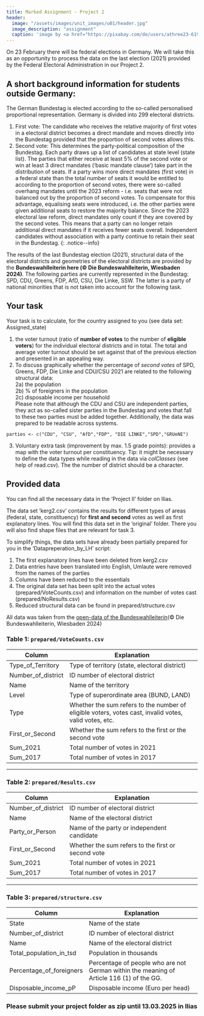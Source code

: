 ```yaml
---
title: Marked Assignment - Project 2
header:
  image: "/assets/images/unit_images/u01/header.jpg"
  image_description: "assignment"
  caption: 'image by <a href="https://pixabay.com/de/users/athree23-6195572/?utm_source=link-attribution&utm_medium=referral&utm_campaign=image&utm_content=4855963">Adrian</a> on <a href="https://pixabay.com/de//?utm_source=link-attribution&utm_medium=referral&utm_campaign=image&utm_content=4855963">Pixabay</a>'
---
```



On 23 February there will be federal elections in Germany. We will take this as an opportunity to process the data on the last election (2021) provided by the Federal Electoral Administration in our Project 2.


## A short background information for students outside Germany:

The German Bundestag is elected according to the so-called personalised proportional representation. Germany is divided into 299 electoral districts.  
1) First vote: The candidate who receives the relative majority of first votes in a electoral district becomes a direct mandate and moves directly into the Bundestag provided that the proportion of second votes allows this.  
2) Second vote: This determines the party-political composition of the Bundestag. Each party draws up a list of candidates at state level (state list). The parties that either receive at least 5% of the second vote or win at least 3 direct mandates (‘basic mandate clause’) take part in the distribution of seats. If a party wins more direct mandates (first vote) in a federal state than the total number of seats it would be entitled to according to the proportion of second votes, there were so-called overhang mandates until the 2023 reform - i.e. seats that were not balanced out by the proportion of second votes. To compensate for this advantage, equalising seats were introduced, i.e. the other parties were given additional seats to restore the majority balance. Since the 2023 electoral law reform, direct mandates only count if they are covered by the second votes. This means that a party can no longer retain additional direct mandates if it receives fewer seats overall. Independent candidates without association with a party continue to retain their seat in the Bundestag.
{: .notice--info}

The results of the last Bundestag election (2021), structural data of the electoral districts and geometries of the electoral districts are provided by the **Bundeswahlleiterin here (© Die Bundeswahlleiterin, Wiesbaden 2024)**. The following parties are currently represented in the Bundestag: SPD, CDU, Greens, FDP, AfD, CSU, Die Linke, SSW. The latter is a party of national minorities that is not taken into account for the following task.

## Your task
Your task is to calculate, for the country assigned to you (see data set: Assigned_state)
1) the voter turnout (ratio of **number of votes** to the number of **eligible voters**) for the individual electoral districts and in total. The total and average voter turnout should be set against that of the previous election and presented in an appealing way.  
2) To discuss graphically whether the percentage of *second votes* of SPD, Greens, FDP, Die Linke and CDU/CSU 2021 are related to the following structural data:  
2a) the population  
2b) % of foreigners in the population  
2c) disposable income per household  
Please note that although the CDU and CSU are independent parties, they act as so-called sister parties in the Bundestag and votes that fall to these two parties must be added together. Additionally, the data was prepared to be readable across systems.
```{r}
parties <- c("CDU", "CSU", "AfD","FDP", "DIE LINKE","SPD","GRUeNE")
```
3) Voluntary extra task (improvement by max. 1.5 grade points): provides a map with the voter turnout per constituency.
Tip: it might be necessary to define the data types while reading in the data via *colClasses* (see help of read.csv). The the number of district should be a character.

## Provided data
You can find all the necessary data in the ‘Project II’ folder on Ilias. 

The data set ‘kerg2.csv’ contains the results for different types of areas (federal, state, constituency) for **first and second** votes as well as first explanatory lines. You will find this data set in the ‘original’ folder.  There you will also find shape files that are relevant for task 3.   

To simplify things, the data sets have already been partially prepared for you in the ‘Datapreperation_by_LH’ script:
1) The first explanatory lines have been deleted from kerg2.csv
2) Data entries have been translated into English, Umlaute were removed from the names of the parties
3) Columns have been reduced to the essentials
4) The original data set has been split into the actual votes (prepared/VoteCounts.csv) and information on the number of votes cast (prepared/NoResults.csv)
5) Reduced structural data can be found in prepared/structure.csv

All data was taken from the [open-data of the Bundeswahlleiterin](https://www.bundeswahlleiterin.de/bundestagswahlen/2021/ergebnisse/opendata.html)(© Die Bundeswahlleiterin, Wiesbaden 2024)

### Table 1: `prepared/VoteCounts.csv`

| Column              | Explanation                                                                |
|---------------------|--------------------------------------------------------------------------|
| Type_of_Territory  | Type of territory (state, electoral district)                            |
| Number_of_district | ID number of electoral district                                         |
| Name               | Name of the territory                                                   |
| Level              | Type of superordinate area (BUND, LAND)                                 |
| Type               | Whether the sum refers to the number of eligible voters, votes cast, invalid votes, valid votes, etc. |
| First_or_Second    | Whether the sum refers to the first or the second vote                 |
| Sum_2021           | Total number of votes in 2021                                          |
| Sum_2017           | Total number of votes in 2017                                          |

---

### Table 2: `prepared/Results.csv`

| Column              | Explanation                                        |
|---------------------|--------------------------------------------------|
| Number_of_district | ID number of electoral district                   |
| Name               | Name of the electoral district                     |
| Party_or_Person    | Name of the party or independent candidate         |
| First_or_Second    | Whether the sum refers to the first or second vote |
| Sum_2021           | Total number of votes in 2021                      |
| Sum_2017           | Total number of votes in 2017                      |

---

### Table 3: `prepared/structure.csv`

| Column                      | Explanation                                                                 |
|-----------------------------|-----------------------------------------------------------------------------|
| State                       | Name of the state                                                          |
| Number_of_district          | ID number of electoral district                                           |
| Name                        | Name of the electoral district                                             |
| Total_population_in_tsd     | Population in thousands                                                   |
| Percentage_of_foreigners    | Percentage of people who are not German within the meaning of Article 116 (1) of the GG. |
| Disposable_income_pP        | Disposable income (Euro per head)                                         |


### Please submit your project folder as zip until 13.03.2025 in Ilias